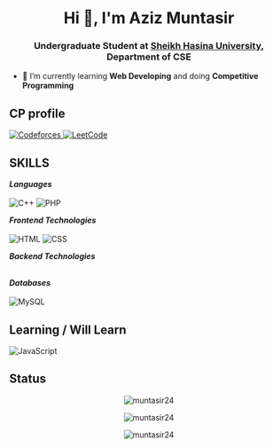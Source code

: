<h1 align="center">Hi 👋, I'm Aziz Muntasir</h1>
<h3 align="center">
    Undergraduate Student at <a href="https://www.shu.edu.bd/" target="_blank">Sheikh Hasina University</a>, Department of CSE
</h3>




- 🌱 I’m currently learning **Web Developing** and doing **Competitive Programming**

## CP profile
<p align="left">
    <a href="https://codeforces.com/profile/one_punch_moon">
  <img src="https://img.shields.io/static/v1?label=&message=Codeforces&color=344C64&logo=codeforces&style=flat-square" alt="Codeforces">
</a>
  <a href="https://leetcode.com/u/muntasir24/">
  <img src="https://img.shields.io/static/v1?label=&message=LeetCode&color=344C64&logo=leetcode&style=flat-square" alt="LeetCode">
</a>  


## SKILLS
***Languages***<br><br>
<img src="https://img.shields.io/static/v1?&message=C%2B%2B&color=00599C&logo=C%2B%2B&label=" alt="C++">
<img src="https://img.shields.io/static/v1?&message=PHP&color=4F5B93&logo=PHP&label=" alt="PHP">

***Frontend Technologies***<br><br>
<img src="https://img.shields.io/static/v1?&message=HTML&color=E34F26&logo=html5&logoColor=white&label=" alt="HTML">
<img src="https://img.shields.io/static/v1?&message=CSS&color=1572B6&logo=CSS3&label=" alt="CSS">

***Backend Technologies***<br><br>

***Databases***<br><br>
<img src="https://img.shields.io/static/v1?&message=MySQL&color=4479A1&logo=mysql&logoColor=white&label=" alt="MySQL">


## Learning / Will Learn
<img src="https://img.shields.io/static/v1?&message=JavaScript&color=577B8D&logo=javascript&logoColor=white&label=" alt="JavaScript">

## Status
<p style="text-align: center;">
    <img src="https://github-readme-stats.vercel.app/api/top-langs?username=muntasir24&show_icons=true&locale=en&layout=compact" alt="muntasir24" />
</p>

<p style="text-align: center;">
    <img src="https://github-readme-stats.vercel.app/api?username=muntasir24&show_icons=true&locale=en" alt="muntasir24" />
</p>

<p style="text-align: center;">
    <img src="https://komarev.com/ghpvc/?username=muntasir24&label=Profile%20views&color=0e75b6&style=flat" alt="muntasir24" />
</p>

